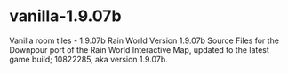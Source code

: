 # vanilla-1.9.07b
Vanilla room tiles - 1.9.07b
Rain World Version 1.9.07b Source Files for the Downpour port of the Rain World Interactive Map, updated to the latest game build; 10822285, aka version 1.9.07b.
